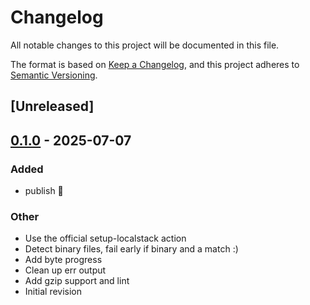 # Changelog

All notable changes to this project will be documented in this file.

The format is based on [Keep a Changelog](https://keepachangelog.com/en/1.0.0/),
and this project adheres to [Semantic Versioning](https://semver.org/spec/v2.0.0.html).

## [Unreleased]

## [0.1.0](https://github.com/dacort/s3grep/releases/tag/v0.1.0) - 2025-07-07

### Added

- publish 🚀

### Other

- Use the official setup-localstack action
- Detect binary files, fail early if binary and a match :)
- Add byte progress
- Clean up err output
- Add gzip support and lint
- Initial revision
